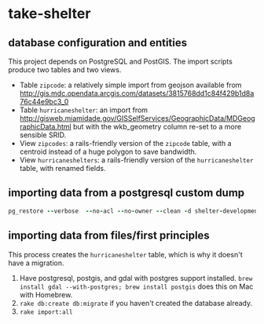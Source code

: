 # take-shelter

## database configuration and entities

This project depends on PostgreSQL and PostGIS. The import scripts produce two
tables and two views.

* Table `zipcode`: a relatively simple import from geojson available from
http://gis.mdc.opendata.arcgis.com/datasets/3815768dd1c84f429b1d8a76c44e9bc3_0
* Table `hurricaneshelter`: an import from
http://gisweb.miamidade.gov/GISSelfServices/GeographicData/MDGeographicData.html
but with the wkb_geometry column re-set to a more sensible SRID.
* View `zipcodes`: a rails-friendly version of the `zipcode` table, with a
centroid instead of a huge polygon to save bandwidth.
* View `hurricaneshelters`: a rails-friendly version of the `hurricaneshelter`
table, with renamed fields.

## importing data from a postgresql custom dump

```ruby
pg_restore --verbose  --no-acl --no-owner --clean -d shelter-development DUMPNAME.dump
```

## importing data from files/first principles

This process creates the `hurricaneshelter` table, which is why it doesn't have
a migration.

1. Have postgresql, postgis, and gdal with postgres support installed.
`brew install gdal --with-postgres; brew install postgis` does this on Mac with
Homebrew.
2. `rake db:create db:migrate` if you haven't created the database already.
3. `rake import:all`
